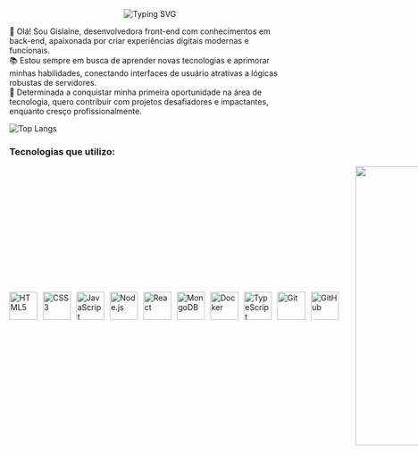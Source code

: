 

<div align="center">
  <img src="https://readme-typing-svg.herokuapp.com?font=Fira+Code&size=22&pause=1000&color=000000&width=435&lines=Desenvolvedora+Front-End;Aprendendo+evoluindo+sempre!;Conectando+design+e+tecnologia." alt="Typing SVG" />
</div>


🌟 Olá! Sou Gislaine, desenvolvedora front-end com conhecimentos em back-end, apaixonada por criar experiências digitais modernas e funcionais.  
📚 Estou sempre em busca de aprender novas tecnologias e aprimorar minhas habilidades, conectando interfaces de usuário atrativas a lógicas robustas de servidores.  
🚀 Determinada a conquistar minha primeira oportunidade na área de tecnologia, quero contribuir com projetos desafiadores e impactantes, enquanto cresço profissionalmente.


![Top Langs](https://github-readme-stats.vercel.app/api/top-langs/?username=Gislainesgama&layout=compact&langs_count=6&theme=graywhite)

### Tecnologias que utilizo:

<div style="display: flex; align-items: center; gap: 10px;">
  <!-- HTML -->
  <img src="https://cdn.jsdelivr.net/gh/devicons/devicon/icons/html5/html5-original.svg" alt="HTML5" width="50" height="50" />
  
  <!-- CSS -->
  <img src="https://cdn.jsdelivr.net/gh/devicons/devicon/icons/css3/css3-original.svg" alt="CSS3" width="50" height="50" />
  
  <!-- JavaScript -->
  <img src="https://cdn.jsdelivr.net/gh/devicons/devicon/icons/javascript/javascript-original.svg" alt="JavaScript" width="50" height="50" />
  
  <!-- Node.js -->
  <img src="https://cdn.jsdelivr.net/gh/devicons/devicon/icons/nodejs/nodejs-original.svg" alt="Node.js" width="50" height="50" />
  
  <!-- React -->
  <img src="https://cdn.jsdelivr.net/gh/devicons/devicon/icons/react/react-original.svg" alt="React" width="50" height="50" />
  
  <!-- MongoDB -->
  <img src="https://cdn.jsdelivr.net/gh/devicons/devicon/icons/mongodb/mongodb-original.svg" alt="MongoDB" width="50" height="50" />
  
  <!-- Docker -->
  <img src="https://cdn.jsdelivr.net/gh/devicons/devicon/icons/docker/docker-original.svg" alt="Docker" width="50" height="50" />
  
  <!-- TypeScript -->
  <img src="https://cdn.jsdelivr.net/gh/devicons/devicon/icons/typescript/typescript-original.svg" alt="TypeScript" width="50" height="50" />
  
  <!-- Git -->
  <img src="https://cdn.jsdelivr.net/gh/devicons/devicon/icons/git/git-original.svg" alt="Git" width="50" height="50" />
  
  <!-- GitHub -->
  <img src="https://cdn.jsdelivr.net/gh/devicons/devicon/icons/github/github-original.svg" alt="GitHub" width="50" height="50" />
 
---



------
<div align="center">
  <img src="https://media.giphy.com/media/L1R1tvI9svkIWwpVYr/giphy.gif" alt="GIF de programação" width="500" />
</div>

